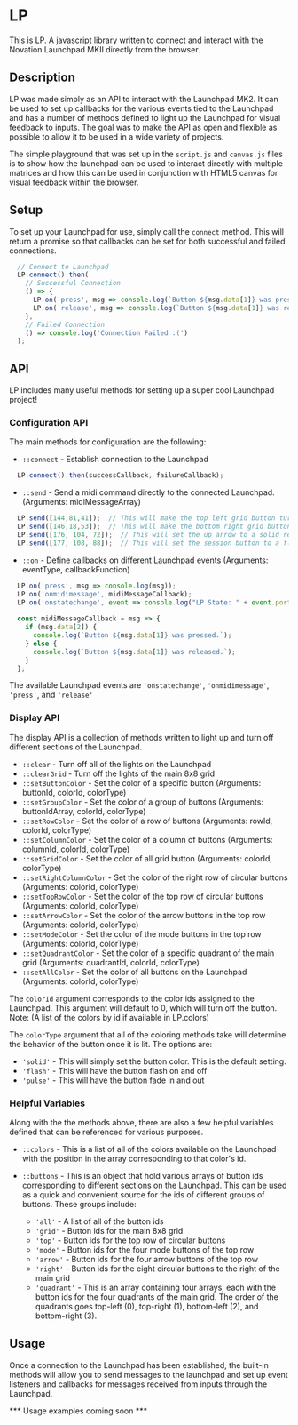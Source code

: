 # LP
This is LP. A javascript library written to connect and interact with the Novation Launchpad MKII directly from the browser.

## Description
LP was made simply as an API to interact with the Launchpad MK2. It can be used to set up callbacks for the various events tied to the Launchpad and has a number of methods defined to light up the Launchpad for visual feedback to inputs. The goal was to make the API as open and flexible as possible to allow it to be used in a wide variety of projects. 

The simple playground that was set up in the `script.js` and `canvas.js` files is to show how the launchpad can be used to interact directly with multiple matrices and how this can be used in conjunction with HTML5 canvas for visual feedback within the browser.

## Setup
To set up your Launchpad for use, simply call the `connect` method. This will return a promise so that callbacks can be set for both successful and failed connections.

```javascript
  // Connect to Launchpad
  LP.connect().then(
    // Successful Connection
    () => {
      LP.on('press', msg => console.log(`Button ${msg.data[1]} was pressed.`));
      LP.on('release', msg => console.log(`Button ${msg.data[1]} was released.`));
    },
    // Failed Connection
    () => console.log('Connection Failed :(')
  );
```

## API

LP includes many useful methods for setting up a super cool Launchpad project!

### Configuration API

The main methods for configuration are the following:

- `::connect` - Establish connection to the Launchpad
```javascript
  LP.connect().then(successCallback, failureCallback);
```

- `::send` - Send a midi command directly to the connected Launchpad. (Arguments: midiMessageArray)
```javascript
  LP.send([144,81,41]);  // This will make the top left grid button turn a solid blue color
  LP.send([146,18,53]);  // This will make the bottom right grid button pulse a purple color
  LP.send([176, 104, 72]);  // This will set the up arrow to a solid red color
  LP.send([177, 108, 88]);  // This will set the session button to a flashing blue color
```

- `::on` - Define callbacks on different Launchpad events (Arguments: eventType, callbackFunction)
```javascript
  LP.on('press', msg => console.log(msg));
  LP.on('onmidimessage', midiMessageCallback);
  LP.on('onstatechange', event => console.log("LP State: " + event.port.state));
  
  const midiMessageCallback = msg => {
    if (msg.data[2]) {
      console.log(`Button ${msg.data[1]} was pressed.`);
    } else {
      console.log(`Button ${msg.data[1]} was released.`);
    }
  };
```
The available Launchpad events are `'onstatechange'`, `'onmidimessage'`, `'press'`, and `'release'`

### Display API

The display API is a collection of methods written to light up and turn off different sections of the Launchpad.

- `::clear` - Turn off all of the lights on the Launchpad
- `::clearGrid` - Turn off the lights of the main 8x8 grid
- `::setButtonColor` - Set the color of a specific button (Arguments: buttonId, colorId, colorType)
- `::setGroupColor` - Set the color of a group of buttons (Arguments: buttonIdArray, colorId, colorType)
- `::setRowColor` - Set the color of a row of buttons (Arguments: rowId, colorId, colorType)
- `::setColumnColor` - Set the color of a column of buttons (Arguments: columnId, colorId, colorType)
- `::setGridColor` - Set the color of all grid button (Arguments: colorId, colorType)
- `::setRightColumnColor` - Set the color of the right row of circular buttons (Arguments: colorId, colorType)
- `::setTopRowColor` - Set the color of the top row of circular buttons (Arguments: colorId, colorType)
- `::setArrowColor` - Set the color of the arrow buttons in the top row (Arguments: colorId, colorType)
- `::setModeColor` - Set the color of the mode buttons in the top row (Arguments: colorId, colorType)
- `::setQuadrantColor` - Set the color of a specific quadrant of the main grid (Arguments: quadrantId, colorId, colorType)
- `::setAllColor` - Set the color of all buttons on the Launchpad (Arguments: colorId, colorType)

The `colorId` argument corresponds to the color ids assigned to the Launchpad. This argument will default to 0, which will turn off the button. 
Note: (A list of the colors by id if available in LP.colors)

The `colorType` argument that all of the coloring methods take will determine the behavior of the button once it is lit. The options are: 
  - `'solid'` - This will simply set the button color. This is the default setting.
  - `'flash'` - This will have the button flash on and off
  - `'pulse'` - This will have the button fade in and out
  

### Helpful Variables

Along with the the methods above, there are also a few helpful variables defined that can be referenced for various purposes.

- `::colors` - This is a list of all of the colors available on the Launchpad with the position in the array corresponding to that color's id.

- `::buttons` - This is an object that hold various arrays of button ids corresponding to different sections on the Launchpad. This can be used as a quick and convenient source for the ids of different groups of buttons. These groups include: 
  - `'all'` - A list of all of the button ids
  - `'grid'` - Button ids for the main 8x8 grid
  - `'top'` - Button ids for the top row of circular buttons
  - `'mode'` - Button ids for the four mode buttons of the top row
  - `'arrow'` - Button ids for the four arrow buttons of the top row
  - `'right'` - Button ids for the eight circular buttons to the right of the main grid
  - `'quadrant'` - This is an array containing four arrays, each with the button ids for the four quadrants of the main grid. The order of the quadrants goes top-left (0), top-right (1), bottom-left (2), and bottom-right (3). 

## Usage

Once a connection to the Launchpad has been established, the built-in methods will allow you to send messages to the launchpad and set up event listeners and callbacks for messages received from inputs through the Launchpad.

*** Usage examples coming soon ***
